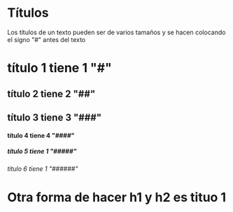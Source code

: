 # Títulos

Los títulos de un texto pueden ser de varios tamaños y se hacen colocando el signo "#" antes del texto

#      título 1 tiene 1 "#"
##     título 2 tiene 2 "##"
##     título 3 tiene 3 "###"
####   título 4 tiene 4 "####"
#####  título 5 tiene 1 "#####"
###### título 6 tiene 1 "######"

Otra forma de hacer h1 y h2 es
tituo 1
=======
